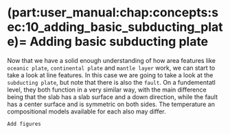 (part:user_manual:chap:concepts:sec:10_adding_basic_subducting_plate)=
Adding basic subducting plate
============================

Now that we have a solid enough understanding of how area features like `oceanic plate`, `continental plate` and `mantle layer` work, we can start to take a look at line features. In this case we are going to take a look at the `subducting plate`, but note that there is also the `fault`. On a fundementatl level, they both function in a very similar way, with the main difference being that the slab has a slab surface and a down direction, while the fault has a center surface and is symmetric on both sides. The temperature an compositional models available for each also may differ.


```{todo}
Add figures
```
